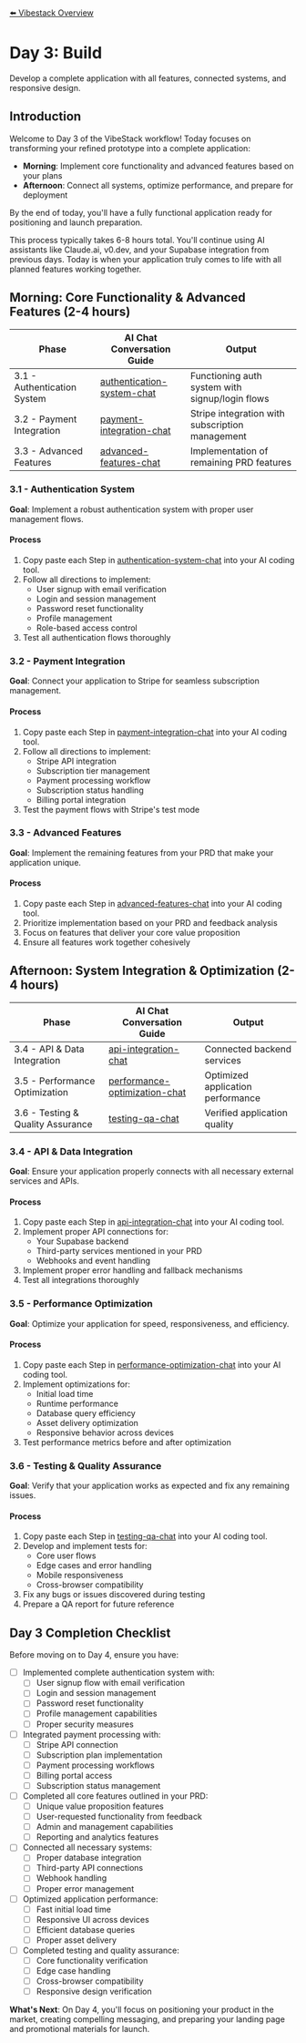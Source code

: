 [⬅️ Vibestack Overview](../README.md)

# Day 3: Build

Develop a complete application with all features, connected systems, and responsive design.

## Introduction
Welcome to Day 3 of the VibeStack workflow! Today focuses on transforming your refined prototype into a complete application:
- **Morning**: Implement core functionality and advanced features based on your plans
- **Afternoon**: Connect all systems, optimize performance, and prepare for deployment

By the end of today, you'll have a fully functional application ready for positioning and launch preparation.

This process typically takes 6-8 hours total. You'll continue using AI assistants like Claude.ai, v0.dev, and your Supabase integration from previous days. Today is when your application truly comes to life with all planned features working together.

## Morning: Core Functionality & Advanced Features (2-4 hours)

| Phase | AI Chat Conversation Guide | Output |
|-------|-----------------|-----------------|
| 3.1 - Authentication System | [authentication-system-chat](3.1-authentication-system-chat.md) | Functioning auth system with signup/login flows |
| 3.2 - Payment Integration | [payment-integration-chat](3.2-payment-integration-chat.md) | Stripe integration with subscription management |
| 3.3 - Advanced Features | [advanced-features-chat](3.3-advanced-features-chat.md) | Implementation of remaining PRD features |

### 3.1 - Authentication System

**Goal**: Implement a robust authentication system with proper user management flows.

#### Process
1. Copy paste each Step in [authentication-system-chat](3.1-authentication-system-chat.md) into your AI coding tool.
2. Follow all directions to implement:
   - User signup with email verification
   - Login and session management
   - Password reset functionality
   - Profile management
   - Role-based access control
3. Test all authentication flows thoroughly

### 3.2 - Payment Integration

**Goal**: Connect your application to Stripe for seamless subscription management.

#### Process
1. Copy paste each Step in [payment-integration-chat](3.2-payment-integration-chat.md) into your AI coding tool.
2. Follow all directions to implement:
   - Stripe API integration
   - Subscription tier management
   - Payment processing workflow
   - Subscription status handling
   - Billing portal integration
3. Test the payment flows with Stripe's test mode

### 3.3 - Advanced Features

**Goal**: Implement the remaining features from your PRD that make your application unique.

#### Process
1. Copy paste each Step in [advanced-features-chat](3.3-advanced-features-chat.md) into your AI coding tool.
2. Prioritize implementation based on your PRD and feedback analysis
3. Focus on features that deliver your core value proposition
4. Ensure all features work together cohesively

## Afternoon: System Integration & Optimization (2-4 hours)

| Phase | AI Chat Conversation Guide | Output |
|-------|-----------------|-----------------|
| 3.4 - API & Data Integration | [api-integration-chat](3.4-api-integration-chat.md) | Connected backend services |
| 3.5 - Performance Optimization | [performance-optimization-chat](3.5-performance-optimization-chat.md) | Optimized application performance |
| 3.6 - Testing & Quality Assurance | [testing-qa-chat](3.6-testing-qa-chat.md) | Verified application quality |

### 3.4 - API & Data Integration

**Goal**: Ensure your application properly connects with all necessary external services and APIs.

#### Process
1. Copy paste each Step in [api-integration-chat](3.4-api-integration-chat.md) into your AI coding tool.
2. Implement proper API connections for:
   - Your Supabase backend
   - Third-party services mentioned in your PRD
   - Webhooks and event handling
3. Implement proper error handling and fallback mechanisms
4. Test all integrations thoroughly

### 3.5 - Performance Optimization

**Goal**: Optimize your application for speed, responsiveness, and efficiency.

#### Process
1. Copy paste each Step in [performance-optimization-chat](3.5-performance-optimization-chat.md) into your AI coding tool.
2. Implement optimizations for:
   - Initial load time
   - Runtime performance
   - Database query efficiency
   - Asset delivery optimization
   - Responsive behavior across devices
3. Test performance metrics before and after optimization

### 3.6 - Testing & Quality Assurance

**Goal**: Verify that your application works as expected and fix any remaining issues.

#### Process
1. Copy paste each Step in [testing-qa-chat](3.6-testing-qa-chat.md) into your AI coding tool.
2. Develop and implement tests for:
   - Core user flows
   - Edge cases and error handling
   - Mobile responsiveness
   - Cross-browser compatibility
3. Fix any bugs or issues discovered during testing
4. Prepare a QA report for future reference

## Day 3 Completion Checklist

Before moving on to Day 4, ensure you have:

- [ ] Implemented complete authentication system with:
  - [ ] User signup flow with email verification
  - [ ] Login and session management
  - [ ] Password reset functionality
  - [ ] Profile management capabilities
  - [ ] Proper security measures

- [ ] Integrated payment processing with:
  - [ ] Stripe API connection
  - [ ] Subscription plan implementation
  - [ ] Payment processing workflows
  - [ ] Billing portal access
  - [ ] Subscription status management

- [ ] Completed all core features outlined in your PRD:
  - [ ] Unique value proposition features
  - [ ] User-requested functionality from feedback
  - [ ] Admin and management capabilities
  - [ ] Reporting and analytics features

- [ ] Connected all necessary systems:
  - [ ] Proper database integration
  - [ ] Third-party API connections
  - [ ] Webhook handling
  - [ ] Proper error management

- [ ] Optimized application performance:
  - [ ] Fast initial load time
  - [ ] Responsive UI across devices
  - [ ] Efficient database queries
  - [ ] Proper asset delivery

- [ ] Completed testing and quality assurance:
  - [ ] Core functionality verification
  - [ ] Edge case handling
  - [ ] Cross-browser compatibility
  - [ ] Responsive design verification

**What's Next**: On Day 4, you'll focus on positioning your product in the market, creating compelling messaging, and preparing your landing page and promotional materials for launch.